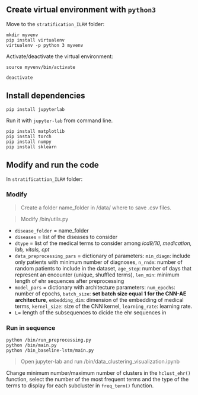 ## Create virtual environment with ```python3```

Move to the ```stratification_ILRM``` folder:

```
mkdir myvenv
pip install virtualenv
virtualenv -p python 3 myvenv 
```

Activate/deactivate the virtual environment:
```
source myvenv/bin/activate

deactivate
```
## Install dependencies

```
pip install jupyterlab
```
Run it with ```jupyter-lab``` from command line.

```
pip install matplotlib
pip install torch
pip install numpy
pip install sklearn
```

## Modify and run the code
In ```stratificattion_ILRM``` folder:

### Modify

> Create a folder name_folder in /data/ where to save .csv files. 

> Modify /bin/utils.py

- ```disease_folder``` = name_folder
- ```diseases``` = list of the diseases to consider
- ```dtype``` = list of the medical terms to consider among _icd9/10, medication, lab, vitals, cpt_
- ```data_preprocessing_pars``` = dictionary of parameters: ```min_diagn```: include only patients with minimum number of diagnoses,
```n_rndm```: number of random patients to include in the dataset, ```age_step```: number of days that represent an encounter (unique, shuffled terms),
```len_min```: minimum length of ehr sequences after preprocessing
- ```model_pars``` = dictionary with architecture parameters: ```num_epochs```: number of epochs, ```batch_size```: **set batch size equal 1 for the CNN-AE architecture**, ```embedding_dim```: dimension of the embedding of medical terms,
```kernel_size```: size of the CNN kernel, ```learning_rate```: learning rate.
- ```L```= length of the subsequences to dicide the ehr sequences in

### Run in sequence
```
python /bin/run_preprocessing.py
python /bin/main.py
python /bin_baseline-lstm/main.py
```

> Open jupyter-lab and run /bin/data_clustering_visualization.ipynb

Change minimum number/maximum number of clusters in the ```hclust_ehr()``` function, select the number of the most frequent terms and the type of the terms to display for each subcluster in ```freq_term()``` function.
